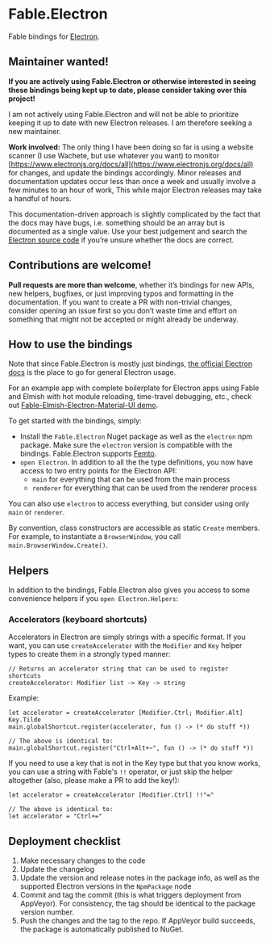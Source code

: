 # Fable.Electron

Fable bindings for [Electron](https://electronjs.org/).

Maintainer wanted!
------------------

**If you are actively using Fable.Electron or otherwise interested in seeing these bindings being kept up to date, please consider taking over this project!**

I am not actively using Fable.Electron and will not be able to prioritize keeping it up to date with new Electron releases. I am therefore seeking a new maintainer.

**Work involved:** The only thing I have been doing so far is using a website scanner (I use Wachete, but use whatever you want) to monitor [https://www.electronjs.org/docs/all](https://www.electronjs.org/docs/all) for changes, and update the bindings accordingly. Minor releases and documentation updates occur less than once a week and usually involve a few minutes to an hour of work, This while major Electron releases may take a handful of hours.

This documentation-driven approach is slightly complicated by the fact that the docs may have bugs, i.e. something should be an array but is documented as a single value. Use your best judgement and search the [Electron source code](https://github.com/electron/electron/) if you’re unsure whether the docs are correct.

Contributions are welcome!
--------------------------

**Pull requests are more than welcome**, whether it’s bindings for new APIs, new helpers, bugfixes, or just improving typos and formatting in the documentation. If you want to create a PR with non-trivial changes, consider opening an issue first so you don’t waste time and effort on something that might not be accepted or might already be underway.

How to use the bindings
----------

Note that since Fable.Electron is mostly just bindings, [the official Electron docs](https://electronjs.org/docs) is the place to go for general Electron usage.

For an example app with complete boilerplate for Electron apps using Fable and Elmish with hot module reloading, time-travel debugging, etc., check out [Fable-Elmish-Electron-Material-UI demo](https://github.com/cmeeren/fable-elmish-electron-material-ui-demo).

To get started with the bindings, simply:

* Install the `Fable.Electron` Nuget package as well as the `electron` npm package. Make sure the `electron` version is compatible with the bindings. Fable.Electron supports [Femto](https://github.com/Zaid-Ajaj/Femto/).
* `open Electron`. In addition to all the the type definitions, you now have access to two entry points for the Electron API:
  * `main` for everything that can be used from the main process
  * `renderer` for everything that can be used from the renderer process

You can also use `electron` to access everything, but consider using only `main` or `renderer`.

By convention, class constructors are accessible as static `Create` members. For example, to instantiate a `BrowserWindow`, you call `main.BrowserWindow.Create()`.

Helpers
-------

In addition to the bindings, Fable.Electron also gives you access to some convenience helpers if you `open Electron.Helpers`:

### Accelerators (keyboard shortcuts)

Accelerators in Electron are simply strings with a specific format. If you want, you can use `createAccelerator` with the `Modifier` and `Key` helper types to create them in a strongly typed manner:

```f#
// Returns an accelerator string that can be used to register shortcuts
createAccelerator: Modifier list -> Key -> string
```

Example:

```f#
let accelerator = createAccelerator [Modifier.Ctrl; Modifier.Alt] Key.Tilde
main.globalShortcut.register(accelerator, fun () -> (* do stuff *))

// The above is identical to:
main.globalShortcut.register("Ctrl+Alt+~", fun () -> (* do stuff *))
```

If you need to use a key that is not in the Key type but that you know works, you can use a string with Fable's `!!` operator, or just skip the helper altogether (also, please make a PR to add the key!):

```f#
let accelerator = createAccelerator [Modifier.Ctrl] !!"="

// The above is identical to:
let accelerator = "Ctrl+="
```

## Deployment checklist

1. Make necessary changes to the code
2. Update the changelog
3. Update the version and release notes in the package info, as well as the supported Electron versions in the `NpmPackage` node
4. Commit and tag the commit (this is what triggers deployment from  AppVeyor). For consistency, the tag should be identical to the package version number.
5. Push the changes and the tag to the repo. If AppVeyor build succeeds, the package is automatically published to NuGet.
